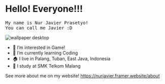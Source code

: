 # Hello! Everyone!!!
<pre>My name is Nur Javier Prasetyo!
You can call me Javier :D</pre>

![wallpaper desktop](https://user-images.githubusercontent.com/70767613/193721642-0f6d301a-143a-406c-a058-3c04ecd339fb.png)



- 👀 I’m interested in Game!
- 🌱 I’m currently learning Coding
- 🏠 I live in Palang, Tuban, East Java, Indonesia
- 🏫 I study at SMK Telkom Malang

See more about me on my website!
https://nurjavier.framer.website/about
